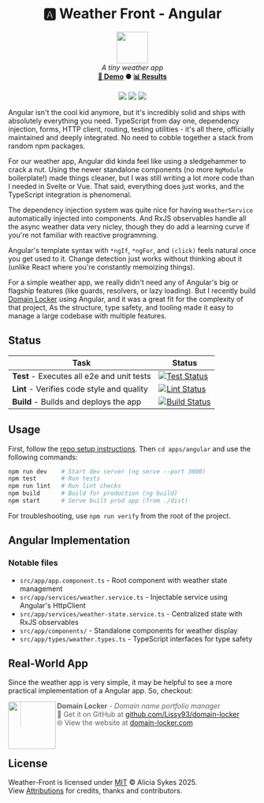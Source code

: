 <!-- start_header -->
<h1 align="center">🅰️ Weather Front - Angular</h1>

<p align="center">
  <img width="64" src="https://raw.githubusercontent.com/Lissy93/weather-front/refs/heads/main/assets/favicon.png" /><br>
  <i>A tiny weather app</i>
  <br>
  <b><a href="/">🚀 Demo</a> ● <a href="https://frontend-framework-benchmarks.as93.net">📊 Results</a></b>
  <br><br>
  <img src="https://img.shields.io/badge/Framework-Angular-DD0031?logo=angular&logoColor=fff&labelColor=DD0031" />
  <img src="https://img.shields.io/badge/License-MIT-AE56FF?logo=googledocs&logoColor=fff&labelColor=8A2BE2" />
  <img src="https://img.shields.io/badge/Author-Lissy93-EA4AAA?logo=githubsponsors&logoColor=fff&labelColor=E31591" />
</p>
<!-- end_header -->

<!-- start_about -->
Angular isn't the cool kid anymore, but it's incredibly solid and ships with absolutely everything you need. TypeScript from day one, dependency injection, forms, HTTP client, routing, testing utilities - it's all there, officially maintained and deeply integrated. No need to cobble together a stack from random npm packages.

For our weather app, Angular did kinda feel like using a sledgehammer to crack a nut. Using the newer standalone components (no more `NgModule` boilerplate!) made things cleaner, but I was still writing a lot more code than I needed in Svelte or Vue. That said, everything does just works, and the TypeScript integration is phenomenal.

The dependency injection system was quite nice for having `WeatherService` automatically injected into components. And RxJS observables handle all the async weather data very nicley, though they do add a learning curve if you're not familiar with reactive programming.

Angular's template syntax with `*ngIf`, `*ngFor`, and `(click)` feels natural once you get used to it. Change detection just works without thinking about it (unlike React where you're constantly memoizing things).

For a simple weather app, we really didn't need any of Angular's big or flagship features (like guards, resolvers, or lazy loading). But I recently build [Domain Locker](https://github.com/lissy93/domain-locker) using Angular, and it was a great fit for the complexity of that project, As the structure, type safety, and tooling made it easy to manage a large codebase with multiple features.
<!-- end_about -->

<!-- start_status -->

## Status

| Task | Status |
|---|---|
| **Test** - Executes all e2e and unit tests | [![Test Status](https://raw.githubusercontent.com/Lissy93/weather-front/refs/heads/badges/test-angular.svg)](https://github.com/Lissy93/weather-front/actions/workflows/test.yml) |
| **Lint** - Verifies code style and quality | [![Lint Status](https://raw.githubusercontent.com/Lissy93/weather-front/refs/heads/badges/lint-angular.svg)](https://github.com/Lissy93/weather-front/actions/workflows/lint.yml) |
| **Build** - Builds and deploys the app | [![Build Status](https://raw.githubusercontent.com/Lissy93/weather-front/refs/heads/badges/build-angular.svg)](https://github.com/Lissy93/weather-front/actions/workflows/build.yml) |

<!-- end_status -->

<!-- start_usage -->

## Usage

First, follow the [repo setup instructions](https://github.com/Lissy93/weather-front?tab=readme-ov-file#usage). Then `cd apps/angular` and use the following commands:

```bash
npm run dev    # Start dev server (ng serve --port 3000)
npm test       # Run tests
npm run lint   # Run lint checks
npm build      # Build for production (ng build)
npm start      # Serve built prod app (from ./dist)
```

For troubleshooting, use `npm run verify` from the root of the project.

<!-- end_usage -->

## Angular Implementation

<!-- start_framework_specific -->
### Notable files
- `src/app/app.component.ts` - Root component with weather state management
- `src/app/services/weather.service.ts` - Injectable service using Angular's HttpClient
- `src/app/services/weather-state.service.ts` - Centralized state with RxJS observables
- `src/app/components/` - Standalone components for weather display
- `src/app/types/weather.types.ts` - TypeScript interfaces for type safety
<!-- end_framework_specific -->


<!-- start_real_world_app -->

## Real-World App
Since the weather app is very simple, it may be helpful to see a more practical implementation of a Angular app. So, checkout:

<a href="https://github.com/Lissy93/domain-locker"><img align="left" src="https://storage.googleapis.com/as93-screenshots/project-logos/domain-locker.png" width="96"></a>

> **Domain Locker** - _Domain name portfolio manager_<br>
> 🐙 Get it on GitHub at [github.com/Lissy93/domain-locker](https://github.com/Lissy93/domain-locker)<br>
> 🌐 View the website at [domain-locker.com](https://domain-locker.com)

<br>
<!-- end_real_world_app -->

<!-- start_license -->

## License

Weather-Front is licensed under [MIT](https://github.com/Lissy93/weather-front/blob/main/LICENSE) © Alicia Sykes 2025.<br>
View [Attributions](https://github.com/Lissy93/weather-front?tab=readme-ov-file#attributions) for credits, thanks and contributors.

<!-- end_license -->
